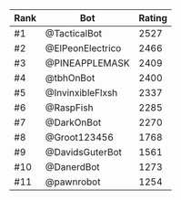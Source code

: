 Rank|Bot|Rating
---|---|---
#1|@TacticalBot|2527
#2|@ElPeonElectrico|2466
#3|@PINEAPPLEMASK|2409
#4|@tbhOnBot|2400
#5|@InvinxibleFlxsh|2337
#6|@RaspFish|2285
#7|@DarkOnBot|2270
#8|@Groot123456|1768
#9|@DavidsGuterBot|1561
#10|@DanerdBot|1273
#11|@pawnrobot|1254
